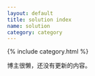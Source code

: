 ```yaml
---
layout: default
title: solution index
name: solution
category: category
---
```

{% include category.html %}

博主很懒，还没有更新的内容。
